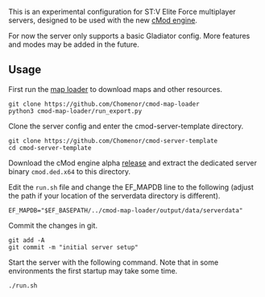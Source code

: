 This is an experimental configuration for ST:V Elite Force multiplayer servers, designed to be used with the new [cMod engine](https://github.com/Chomenor/cmod-engine-alpha).

For now the server only supports a basic Gladiator config. More features and modes may be added in the future.

## Usage

First run the [map loader](https://github.com/Chomenor/cmod-map-loader) to download maps and other resources.

```
git clone https://github.com/Chomenor/cmod-map-loader
python3 cmod-map-loader/run_export.py
```

Clone the server config and enter the cmod-server-template directory.

```
git clone https://github.com/Chomenor/cmod-server-template
cd cmod-server-template
```

Download the cMod engine alpha [release](https://github.com/Chomenor/cmod-engine-alpha/releases/tag/latest) and extract the dedicated server binary `cmod.ded.x64` to this directory.

Edit the `run.sh` file and change the EF_MAPDB line to the following (adjust the path if your location of the serverdata directory is different).

```
EF_MAPDB="$EF_BASEPATH/../cmod-map-loader/output/data/serverdata"
```

Commit the changes in git.

```
git add -A
git commit -m "initial server setup"
```

Start the server with the following command. Note that in some environments the first startup may take some time.

```
./run.sh
```
